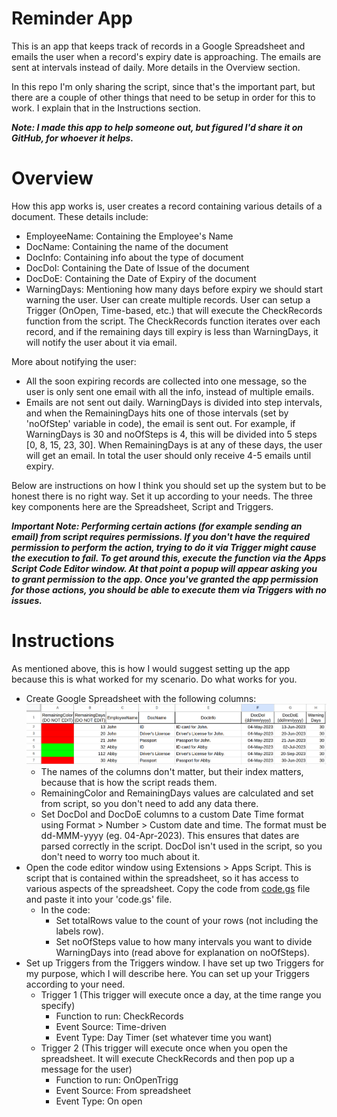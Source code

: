 # Reminder App
This is an app that keeps track of records in a Google Spreadsheet and emails the user when a record's expiry date is approaching. The emails are sent at intervals instead of daily. More details in the Overview section.

In this repo I'm only sharing the script, since that's the important part, but there are a couple of other things that need to be setup in order for this to work. I explain that in the Instructions section.

___Note: I made this app to help someone out, but figured I'd share it on GitHub, for whoever it helps.___

# Overview
How this app works is, user creates a record containing various details of a document. These details include:
- EmployeeName: Containing the Employee's Name
- DocName: Containing the name of the document
- DocInfo: Containing info about the type of document
- DocDoI: Containing the Date of Issue of the document
- DocDoE: Containing the Date of Expiry of the document
- WarningDays: Mentioning how many days before expiry we should start warning the user.
User can create multiple records. User can setup a Trigger (OnOpen, Time-based, etc.) that will execute the CheckRecords function from the script. The CheckRecords function iterates over each record, and if the remaining days till expiry is less than WarningDays, it will notify the user about it via email.

More about notifying the user:
- All the soon expiring records are collected into one message, so the user is only sent one email with all the info, instead of multiple emails.
- Emails are not sent out daily. WarningDays is divided into step intervals, and when the RemainingDays hits one of those intervals (set by 'noOfStep' variable in code), the email is sent out. For example, if WarningDays is 30 and noOfSteps is 4, this will be divided into 5 steps [0, 8, 15, 23, 30]. When RemainingDays is at any of these days, the user will get an email. In total the user should only receive 4-5 emails until expiry.

Below are instructions on how I think you should set up the system but to be honest there is no right way. Set it up according to your needs. The three key components here are the Spreadsheet, Script and Triggers. 

___Important Note: Performing certain actions (for example sending an email) from script requires permissions. If you don't have the required permission to perform the action, trying to do it via Trigger might cause the execution to fail. To get around this, execute the function via the Apps Script Code Editor window. At that point a popup will appear asking you to grant permission to the app. Once you've granted the app permission for those actions, you should be able to execute them via Triggers with no issues.___

# Instructions
As mentioned above, this is how I would suggest setting up the app because this is what worked for my scenario. Do what works for you.
- Create Google Spreadsheet with the following columns:
![](https://github.com/Demkeys/reminder-app/blob/main/sheetformat.png)
  - The names of the columns don't matter, but their index matters, because that is how the script reads them. 
  - RemainingColor and RemainingDays values are calculated and set from script, so you don't need to add any data there.
  - Set DocDoI and DocDoE columns to a custom Date Time format using Format > Number > Custom date and time. The format must be dd-MMM-yyyy (eg. 04-Apr-2023). This ensures that dates are parsed correctly in the script. DocDoI isn't used in the script, so you don't need to worry too much about it.
- Open the code editor window using Extensions > Apps Script. This is script that is contained within the spreadsheet, so it has access to various aspects of the spreadsheet. Copy the code from [code.gs](https://github.com/Demkeys/reminder-app/blob/main/code.gs) file and paste it into your 'code.gs' file.
  - In the code:
     - Set totalRows value to the count of your rows (not including the labels row).
     - Set noOfSteps value to how many intervals you want to divide WarningDays into (read above for explanation on noOfSteps).
- Set up Triggers from the Triggers window. I have set up two Triggers for my purpose, which I will describe here. You can set up your Triggers according to your need.
  - Trigger 1 (This trigger will execute once a day, at the time range you specify)
    - Function to run: CheckRecords
    - Event Source: Time-driven
    - Event Type: Day Timer (set whatever time you want)
  - Trigger 2 (This trigger will execute once when you open the spreadsheet. It will execute CheckRecords and then pop up a message for the user)
    - Function to run: OnOpenTrigg
    - Event Source: From spreadsheet
    - Event Type: On open

